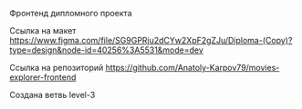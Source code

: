 Фронтенд дипломного проекта


Ссылка на макет
https://www.figma.com/file/SG9GPRju2dCYw2XpF2gZJu/Diploma-(Copy)?type=design&node-id=40256%3A5531&mode=dev

Ссылка на репозиторий https://github.com/Anatoly-Karpov79/movies-explorer-frontend


Создана ветвь level-3
